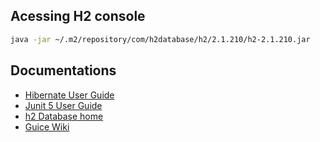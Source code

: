 ## Acessing H2 console

```bash
java -jar ~/.m2/repository/com/h2database/h2/2.1.210/h2-2.1.210.jar
``` 

## Documentations

* [Hibernate User Guide](https://docs.jboss.org/hibernate/stable/orm/userguide/html_single/Hibernate_User_Guide.html)
* [Junit 5 User Guide](https://docs.jboss.org/hibernate/stable/orm/userguide/html_single/Hibernate_User_Guide.html)
* [h2 Database home](https://www.h2database.com/html/main.html)
* [Guice Wiki](https://github.com/google/guice/wiki/Motivation)